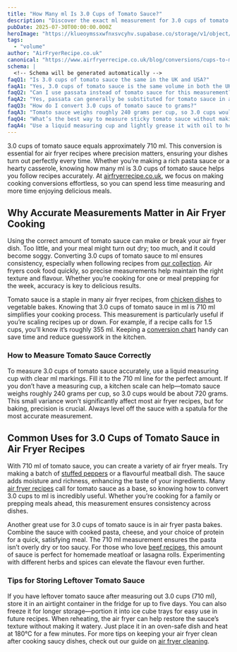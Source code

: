 ```yaml
---
title: "How Many ml Is 3.0 Cups of Tomato Sauce?"
description: "Discover the exact ml measurement for 3.0 cups of tomato sauce with our easy conversion guide—perfect for air fryer recipes and precise cooking."
pubDate: 2025-07-30T00:00:00.000Z
heroImage: "https://klueoymssxwfnxsvcyhv.supabase.co/storage/v1/object/public/Shmucket/how-many-ml-is-3-cups-tomato-sauce.webp"
tags:
  - "volume"
author: "AirFryerRecipe.co.uk"
canonical: "https://www.airfryerrecipe.co.uk/blog/conversions/cups-to-ml/how-many-ml-is-3-cups-tomato-sauce"
schema: |
  <!-- Schema will be generated automatically -->
faqQ1: "Is 3.0 cups of tomato sauce the same in the UK and USA?"
faqA1: "Yes, 3.0 cups of tomato sauce is the same volume in both the UK and USA, equalling approximately 710 ml. However, cup sizes can vary slightly depending on the measuring tools used. For precision, always use a standard liquid measuring cup with ml markings."
faqQ2: "Can I use passata instead of tomato sauce for this measurement?"
faqA2: "Yes, passata can generally be substituted for tomato sauce in a 1:1 ratio. Both have a similar consistency, so 3.0 cups of passata will also be around 710 ml. Adjust seasoning as needed, as passata is often less flavoured than pre-made tomato sauce."
faqQ3: "How do I convert 3.0 cups of tomato sauce to grams?"
faqA3: "Tomato sauce weighs roughly 240 grams per cup, so 3.0 cups would be about 720 grams. This can vary slightly based on thickness, so for baking, it’s best to measure by volume (ml) for accuracy."
faqQ4: "What’s the best way to measure sticky tomato sauce without making a mess?"
faqA4: "Use a liquid measuring cup and lightly grease it with oil to help the sauce slide out easily. Alternatively, spoon the sauce into the cup and level it off with a spatula. For sticky sauces, a kitchen scale can also be a cleaner option."
---
```

<p>3.0 cups of tomato sauce equals approximately 710 ml. This conversion is essential for air fryer recipes where precision matters, ensuring your dishes turn out perfectly every time. Whether you’re making a rich pasta sauce or a hearty casserole, knowing how many ml is 3.0 cups of tomato sauce helps you follow recipes accurately. At <a href=https://www.airfryerrecipe.co.uk>airfryerrecipe.co.uk</a>, we focus on making cooking conversions effortless, so you can spend less time measuring and more time enjoying delicious meals.</p>

<h2>Why Accurate Measurements Matter in Air Fryer Cooking</h2>  
<p>Using the correct amount of tomato sauce can make or break your air fryer dish. Too little, and your meal might turn out dry; too much, and it could become soggy. Converting 3.0 cups of tomato sauce to ml ensures consistency, especially when following recipes from <a href=https://www.airfryerrecipe.co.uk/recipes>our collection</a>. Air fryers cook food quickly, so precise measurements help maintain the right texture and flavour. Whether you’re cooking for one or meal prepping for the week, accuracy is key to delicious results.</p>  

<p>Tomato sauce is a staple in many air fryer recipes, from <a href=https://www.airfryerrecipe.co.uk/recipe-category/chicken>chicken dishes</a> to vegetable bakes. Knowing that 3.0 cups of tomato sauce in ml is 710 ml simplifies your cooking process. This measurement is particularly useful if you’re scaling recipes up or down. For example, if a recipe calls for 1.5 cups, you’ll know it’s roughly 355 ml. Keeping a <a href=https://www.airfryerrecipe.co.uk/air-fryer-conversion-chart>conversion chart</a> handy can save time and reduce guesswork in the kitchen.</p>  

<h3>How to Measure Tomato Sauce Correctly</h3>  
<p>To measure 3.0 cups of tomato sauce accurately, use a liquid measuring cup with clear ml markings. Fill it to the 710 ml line for the perfect amount. If you don’t have a measuring cup, a kitchen scale can help—tomato sauce weighs roughly 240 grams per cup, so 3.0 cups would be about 720 grams. This small variance won’t significantly affect most air fryer recipes, but for baking, precision is crucial. Always level off the sauce with a spatula for the most accurate measurement.</p>  

<h2>Common Uses for 3.0 Cups of Tomato Sauce in Air Fryer Recipes</h2>  
<p>With 710 ml of tomato sauce, you can create a variety of air fryer meals. Try making a batch of <a href=https://www.airfryerrecipe.co.uk/recipe-category/vegetables>stuffed peppers</a> or a flavourful meatball dish. The sauce adds moisture and richness, enhancing the taste of your ingredients. Many <a href=https://www.airfryerrecipe.co.uk/recipes>air fryer recipes</a> call for tomato sauce as a base, so knowing how to convert 3.0 cups to ml is incredibly useful. Whether you’re cooking for a family or prepping meals ahead, this measurement ensures consistency across dishes.</p>  

<p>Another great use for 3.0 cups of tomato sauce is in air fryer pasta bakes. Combine the sauce with cooked pasta, cheese, and your choice of protein for a quick, satisfying meal. The 710 ml measurement ensures the pasta isn’t overly dry or too saucy. For those who love <a href=https://www.airfryerrecipe.co.uk/recipe-category/beef>beef recipes</a>, this amount of sauce is perfect for homemade meatloaf or lasagna rolls. Experimenting with different herbs and spices can elevate the flavour even further.</p>  

<h3>Tips for Storing Leftover Tomato Sauce</h3>  
<p>If you have leftover tomato sauce after measuring out 3.0 cups (710 ml), store it in an airtight container in the fridge for up to five days. You can also freeze it for longer storage—portion it into ice cube trays for easy use in future recipes. When reheating, the air fryer can help restore the sauce’s texture without making it watery. Just place it in an oven-safe dish and heat at 180°C for a few minutes. For more tips on keeping your air fryer clean after cooking saucy dishes, check out our guide on <a href=https://www.airfryerrecipe.co.uk/air-fryer-cleaner>air fryer cleaning</a>.</p>
